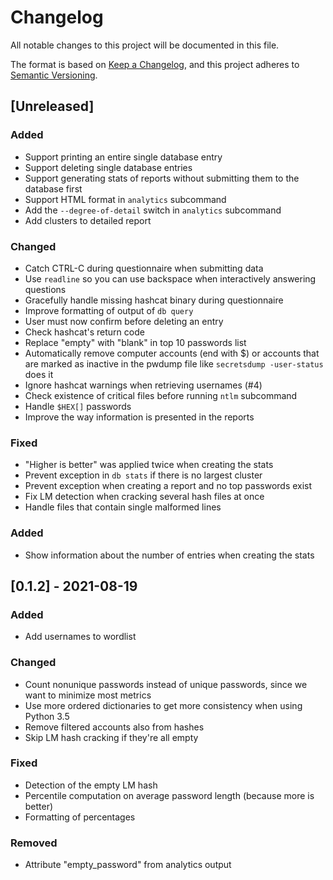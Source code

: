 # Changelog
All notable changes to this project will be documented in this file.

The format is based on [Keep a Changelog](https://keepachangelog.com/en/1.0.0/),
and this project adheres to [Semantic Versioning](https://semver.org/spec/v2.0.0.html).

## [Unreleased]

### Added

- Support printing an entire single database entry
- Support deleting single database entries
- Support generating stats of reports without submitting them to the
  database first
- Support HTML format in `analytics` subcommand
- Add the `--degree-of-detail` switch in `analytics` subcommand
- Add clusters to detailed report

### Changed

- Catch CTRL-C during questionnaire when submitting data
- Use `readline` so you can use backspace when interactively answering questions
- Gracefully handle missing hashcat binary during questionnaire
- Improve formatting of output of `db query`
- User must now confirm before deleting an entry
- Check hashcat's return code
- Replace "empty" with "blank" in top 10 passwords list
- Automatically remove computer accounts (end with $) or accounts that are
  marked as inactive in the pwdump file like `secretsdump -user-status` does
  it
- Ignore hashcat warnings when retrieving usernames (#4)
- Check existence of critical files before running `ntlm` subcommand
- Handle `$HEX[]` passwords
- Improve the way information is presented in the reports

### Fixed

- "Higher is better" was applied twice when creating the stats
- Prevent exception in `db stats` if there is no largest cluster
- Prevent exception when creating a report and no top passwords exist
- Fix LM detection when cracking several hash files at once
- Handle files that contain single malformed lines

### Added

- Show information about the number of entries when creating the stats

## [0.1.2] - 2021-08-19

### Added
- Add usernames to wordlist

### Changed
- Count nonunique passwords instead of unique passwords, since we want to
  minimize most metrics
- Use more ordered dictionaries to get more consistency when using Python
  3.5
- Remove filtered accounts also from hashes
- Skip LM hash cracking if they're all empty

### Fixed
- Detection of the empty LM hash
- Percentile computation on average password length (because more is better)
- Formatting of percentages

### Removed
- Attribute "empty_password" from analytics output
